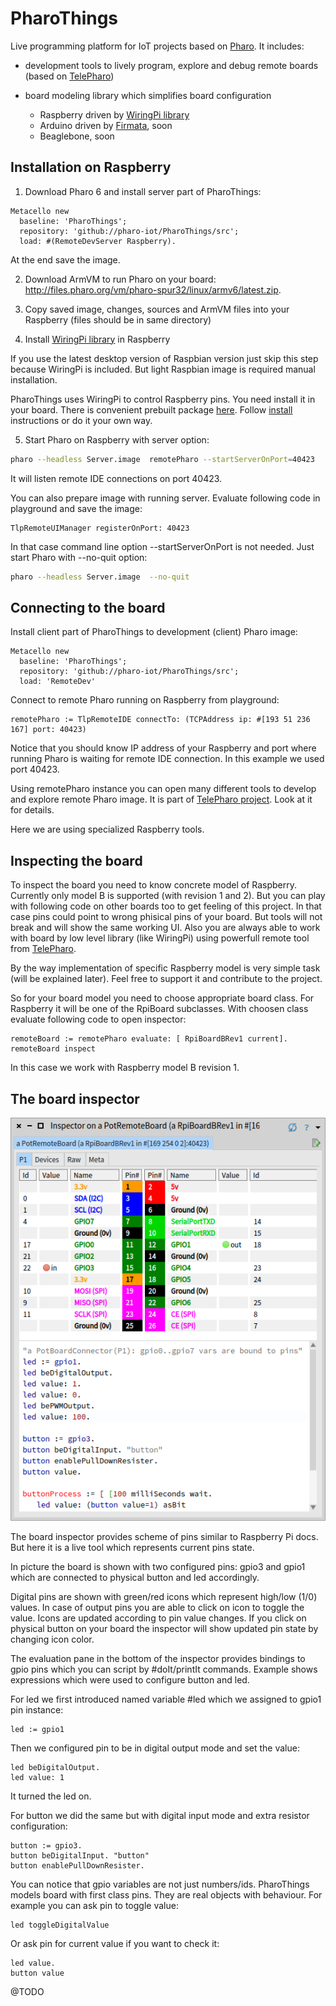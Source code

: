 # PharoThings

Live programming platform for IoT projects based on [Pharo](http://pharo.org).
It includes:
- development tools to lively program, explore and debug remote boards (based on [TelePharo](https://github.com/dionisiydk/TelePharo))
- board modeling library which simplifies board configuration

    - Raspberry driven by [WiringPi library](http://wiringpi.com)
    - Arduino driven by [Firmata](https://github.com/firmata/arduino), soon
    - Beaglebone, soon

## Installation on Raspberry

1) Download Pharo 6 and install server part of PharoThings:
```Smalltalk
Metacello new
  baseline: 'PharoThings';
  repository: 'github://pharo-iot/PharoThings/src';
  load: #(RemoteDevServer Raspberry).
```
At the end save the image.

2) Download ArmVM to run Pharo on your board: http://files.pharo.org/vm/pharo-spur32/linux/armv6/latest.zip.

3) Copy saved image, changes, sources and ArmVM files into your Raspberry (files should be in same directory)

4) Install [WiringPi library](http://wiringpi.com) in Raspberry

If you use the latest desktop version of Raspbian version just skip this step because WiringPi is included. But light Raspbian image is required manual installation.

PharoThings uses WiringPi to control Raspberry pins. You need install it in your board. There is convenient prebuilt package [here](https://github.com/hamishcunningham/wiringpi/tree/master/package/2.13/unstable). Follow [install](https://github.com/hamishcunningham/wiringpi/blob/master/INSTALL) instructions or do it your own way.

5) Start Pharo on Raspberry with server option:
```bash
pharo --headless Server.image  remotePharo --startServerOnPort=40423
```
It will listen remote IDE connections on port 40423.

You can also prepare image with running server. Evaluate following code in playground and save the image:
```Smalltalk
TlpRemoteUIManager registerOnPort: 40423
```
In that case command line option --startServerOnPort is not needed. Just start Pharo with --no-quit option:
```bash
pharo --headless Server.image  --no-quit
```

## Connecting to the board
Install client part of PharoThings to development (client) Pharo image:
```Smalltalk
Metacello new
  baseline: 'PharoThings';
  repository: 'github://pharo-iot/PharoThings/src';
  load: 'RemoteDev'
```
Connect to remote Pharo running on Raspberry from playground:
```Smalltalk
remotePharo := TlpRemoteIDE connectTo: (TCPAddress ip: #[193 51 236 167] port: 40423)
```
Notice that you should know IP address of your Raspberry and port where running Pharo is waiting for remote IDE connection. In this example we used port 40423.

Using remotePharo instance you can open many different tools to develop and explore remote Pharo image. It is part of [TelePharo project](https://github.com/dionisiydk/TelePharo). Look at it for details. 

Here we are using specialized Raspberry tools.

## Inspecting the board
To inspect the board you need to know concrete model of Raspberry. Currently only model B is supported (with revision 1 and 2). But you can play with following code on other boards too to get feeling of this project. In that case pins could point to wrong phisical pins of your board. But tools will not break and will show the same working UI. Also you are always able to work with board by low level library (like WiringPi) using powerfull remote tool from [TelePharo](https://github.com/dionisiydk/TelePharo).

By the way implementation of specific Raspberry model is very simple task (will be explained later). Feel free to support it and contribute to the project. 

So for your board model you need to choose appropriate board class. For Raspberry it will be one of the RpiBoard subclasses.
With choosen class evaluate following code to open inspector:
```Smalltalk
remoteBoard := remotePharo evaluate: [ RpiBoardBRev1 current].
remoteBoard inspect
```
In this case we work with Raspberry model B revision 1.

## The board inspector

![](doc/images/RaspBoardInspector.png)

The board inspector provides scheme of pins similar to Raspberry Pi docs.
But here it is a live tool which represents current pins state. 

In picture the board is shown with two configured pins: gpio3 and gpio1 which are connected to physical button and led accordingly.

Digital pins are shown with green/red icons which represent high/low (1/0) values. In case of output pins you are able to click on icon to toggle the value. Icons are updated according to pin value changes. If you click on physical button on your board the inspector will show updated pin state by changing icon color.

The evaluation pane in the bottom of the inspector provides bindings to gpio pins which you can script by #doIt/printIt commands. Example shows expressions which were used to configure button and led.

For led we first introduced named variable #led which we assigned to gpio1 pin instance:
```Smalltalk
led := gpio1
```
Then we configured pin to be in digital output mode and set the value:
```
led beDigitalOutput.
led value: 1
```
It turned the led on.

For button we did the same but with digital input mode and extra resistor configuration:
```Smalltalk
button := gpio3.
button beDigitalInput. "button"
button enablePullDownResister.
```
You can notice that gpio variables are not just numbers/ids. PharoThings models board with first class pins. They are real objects with behaviour. For example you can ask pin to toggle value:
```
led toggleDigitalValue
```
Or ask pin for current value if you want to check it:
```Smalltalk
led value.
button value
```

@TODO
